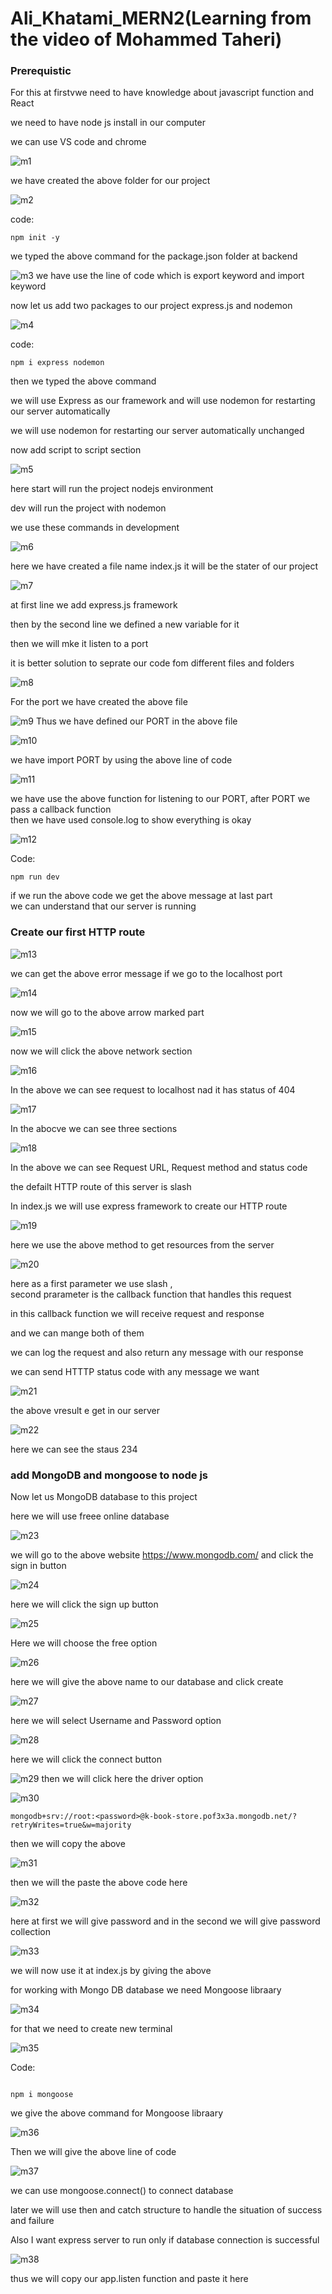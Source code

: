 
# Ali_Khatami_MERN2(Learning from the video of Mohammed Taheri)

### Prerequistic

For this at firstvwe need to have knowledge about javascript function and React <br>

we need to have node js install in our computer <br>

we can use VS code and chrome <br>

![m1](https://github.com/C191068/Ali_Khatami_MERN2/assets/89090776/8581ea7e-1134-4b41-bc5c-7558ede32e2d)

we have created the above folder for our project <br>

![m2](https://github.com/C191068/Ali_Khatami_MERN2/assets/89090776/b65676e6-577c-4264-a855-a010933fc1b8)

code:

```
npm init -y

```
we typed the above command for the package.json folder at backend <br>

![m3](https://github.com/C191068/Ali_Khatami_MERN2/assets/89090776/f28d318b-deec-4de9-a283-3fefedc42d2c)
we have use the line of code which is export keyword and import keyword <br>


now let us add two packages to our project express.js  and nodemon <br>

![m4](https://github.com/C191068/Ali_Khatami_MERN2/assets/89090776/ff571b90-b135-4848-9e2e-61cfab08610f)

code:

```
npm i express nodemon

```


then we typed the above command 



we will use  Express as our framework and will use nodemon for restarting our server automatically <br>


we will use nodemon for restarting our server automatically unchanged <br>


now add script to script section <br>


![m5](https://github.com/C191068/Ali_Khatami_MERN2/assets/89090776/18dcbf16-db0a-4918-b5d6-c0345308a417)


here start will run the project nodejs environment <br>


dev will run the project with nodemon <br>

we use these commands in development <br>


![m6](https://github.com/C191068/Ali_Khatami_MERN2/assets/89090776/f7d12001-bc1b-4b0d-b495-7dc3618d26cc)

here we have created a file name index.js it will be the stater of our project <br>



![m7](https://github.com/C191068/Ali_Khatami_MERN2/assets/89090776/3d1389e3-86c2-41d9-9bb8-df897764581c)


at first line we add express.js framework <br>

then by the second line we defined a new variable for it <br>


then we will mke it listen to a port <br>

it is better solution to seprate our code fom different files and folders <br>


![m8](https://github.com/C191068/Ali_Khatami_MERN2/assets/89090776/ff73ff90-511e-4dbe-86f5-1455c3a96e65)

For the port we have created the above file <br>

![m9](https://github.com/C191068/Ali_Khatami_MERN2/assets/89090776/6f721ac4-8312-4139-9930-2625eaf241e9)
 Thus we have defined our PORT in the above file <br>

 
![m10](https://github.com/C191068/Ali_Khatami_MERN2/assets/89090776/dffafd89-dbc0-4a9c-9eed-578db21a23ee)

we have import PORT by using the above line of code <br>


![m11](https://github.com/C191068/Ali_Khatami_MERN2/assets/89090776/c285db3e-93a2-4aa3-bdfc-48dc75d353d0)

we have use the above function for listening to our PORT, after PORT we pass a callback function  <br>
then we have used console.log to show everything is okay <br>

![m12](https://github.com/C191068/Ali_Khatami_MERN2/assets/89090776/1bb66dd8-dc48-463a-aae2-62456c9a7572)

Code:

```
npm run dev

```

if we run the above code we get the above message at last part <br>
we can understand that our server is running <br>


### Create our first HTTP route 


![m13](https://github.com/C191068/Ali_Khatami_MERN2/assets/89090776/cdd132f8-0af1-4132-addd-2b99ce307757)

we can get the above error message if we go to the localhost port  <br>

![m14](https://github.com/C191068/Ali_Khatami_MERN2/assets/89090776/3bd080d5-8450-4564-bd37-99d04279b23b)

now we will go to the above arrow marked part <br>


![m15](https://github.com/C191068/Ali_Khatami_MERN2/assets/89090776/522d82b2-881e-4632-bcd1-99833e733e6f)


now we will click the above network section <br>

![m16](https://github.com/C191068/Ali_Khatami_MERN2/assets/89090776/aed1a6ca-153e-4d0b-88fe-a7413228e04e)

In the above we can see request to localhost nad it has status of 404 <br>


![m17](https://github.com/C191068/Ali_Khatami_MERN2/assets/89090776/a1754027-4f86-4350-ac0b-52ef2764a39e)

In the abocve we can see three sections <br>


![m18](https://github.com/C191068/Ali_Khatami_MERN2/assets/89090776/dee6c4ca-b6ab-4e40-9b92-aefa90b08be3)

In the above we can see Request URL, Request method and status code <br>


the defailt HTTP route of this server is slash <br>


In index.js we will use express framework to create our HTTP route <br>

![m19](https://github.com/C191068/Ali_Khatami_MERN2/assets/89090776/b833b7ed-7ddc-4f9d-9c8e-82b3e7e2b568)

here we use the above method to get resources from the server <br>


![m20](https://github.com/C191068/Ali_Khatami_MERN2/assets/89090776/8fc356fe-4f6e-4ff4-9feb-9bf933aa0437)


here as a first parameter we use slash , <br>
second prarameter is the callback function that handles this request <br>

in this callback function we will receive request and response <br>

and we can mange both of them <br>

we can log the request and also return any message with our response <br>

we can send HTTTP status code with any message we want <br>

![m21](https://github.com/C191068/Ali_Khatami_MERN2/assets/89090776/5c74e0ac-6c7c-4172-b6a7-e1b9d9a99385)

the above vresult e get in our server <br>


![m22](https://github.com/C191068/Ali_Khatami_MERN2/assets/89090776/d92fbf62-11b2-4518-990f-c074063e774d)

here we can see the staus 234 <br>


### add MongoDB and mongoose to node js <br>


Now let us MongoDB database to this project <br>

here we will use freee online database <br>


![m23](https://github.com/C191068/Ali_Khatami_MERN2/assets/89090776/bdb1392a-b4c6-406c-aec5-1f7a8a81809f)


we will go to the above website https://www.mongodb.com/ and click the sign in button <br>


![m24](https://github.com/C191068/Ali_Khatami_MERN2/assets/89090776/3e051dd8-2c25-4fb1-bfab-0cc750477389)

here we will click the sign up button <br>



![m25](https://github.com/C191068/Ali_Khatami_MERN2/assets/89090776/63b708a5-585b-46da-85ba-e9d285c9e665)

Here we will choose the free option <br>


![m26](https://github.com/C191068/Ali_Khatami_MERN2/assets/89090776/ea2a9236-7f01-4eb8-84d8-2c8d635c6373)


here we will give the above name to our database and click create  <br>



![m27](https://github.com/C191068/Ali_Khatami_MERN2/assets/89090776/90443e33-d1f6-49e0-acc4-bf73bd7ba152)

here we will select Username and Password option <br>

![m28](https://github.com/C191068/Ali_Khatami_MERN2/assets/89090776/0c4799b5-1b25-429e-811b-4017882e71e3)

here we will click the connect button <br>

![m29](https://github.com/C191068/Ali_Khatami_MERN2/assets/89090776/5030a810-0d24-4b5c-ad73-fb791ea28146)
then we will click here the driver option <br>


![m30](https://github.com/C191068/Ali_Khatami_MERN2/assets/89090776/a8ce990c-403a-47c7-bd37-27e22dfcf9d1)

```
mongodb+srv://root:<password>@k-book-store.pof3x3a.mongodb.net/?retryWrites=true&w=majority

```
then we will copy the above <br>


![m31](https://github.com/C191068/Ali_Khatami_MERN2/assets/89090776/4c89cb20-698f-40e4-b3d3-73298dbb974d)

then we will the paste the above code here <br>


![m32](https://github.com/C191068/Ali_Khatami_MERN2/assets/89090776/1ded55df-3587-49b5-9665-5c33675f4539)

here at first we will give password and in the second we will give password collection <br>


![m33](https://github.com/C191068/Ali_Khatami_MERN2/assets/89090776/41ec9ccd-64df-4b22-a9c3-5719830fefeb)

we will now use it at index.js by giving the above <br>


for working with Mongo DB  database we need Mongoose libraary <br>


![m34](https://github.com/C191068/Ali_Khatami_MERN2/assets/89090776/88095f20-990a-4a4c-a67b-f0c4874d8d9e)

for that we need to create new terminal <br>


![m35](https://github.com/C191068/Ali_Khatami_MERN2/assets/89090776/68949e47-3652-454c-82a5-82c84f31283d)

Code:

```

npm i mongoose

```

we give the above command for Mongoose libraary  <br>


![m36](https://github.com/C191068/Ali_Khatami_MERN2/assets/89090776/cd52ce02-fede-40cf-bd24-9b0132f7ca5a)

Then we will give the above line of code <br>


![m37](https://github.com/C191068/Ali_Khatami_MERN2/assets/89090776/7cb13aaf-547e-450a-b280-2d960cebac8d)


we can use mongoose.connect() to connect database <br>

later we will use then and catch structure to handle the situation of success and failure <br>


Also I want express server to run only if database connection is successful <br>



![m38](https://github.com/C191068/Ali_Khatami_MERN2/assets/89090776/9b7ff2e1-b836-4888-a224-6d09f7b48e17)

thus we will copy our app.listen function and paste it here <br>

















